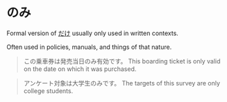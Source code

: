 # のみ

Formal version of [だけ](だけ) usually only used in written contexts.

Often used in policies, manuals, and things of that nature.

> この乗車券は発売当日のみ有効です。
> This boarding ticket is only valid on the date on which it was purchased.

> アンケート対象は大学生のみです。
> The targets of this survey are only college students.